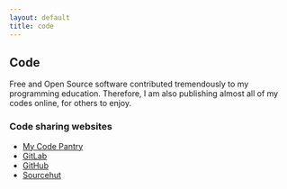 ```yaml
---
layout: default
title: code
---
```


Code
----

Free and Open Source software contributed tremendously to my programming
education. Therefore, I am also publishing almost all of my codes online,
for others to enjoy.

### Code sharing websites

* [My Code Pantry](https://git.tudorr.ro/)
* [GitLab](https://gitlab.com/tudor)
* [GitHub](https://github.com/tudurom)
* [Sourcehut](https://sr.ht/~tudor)
